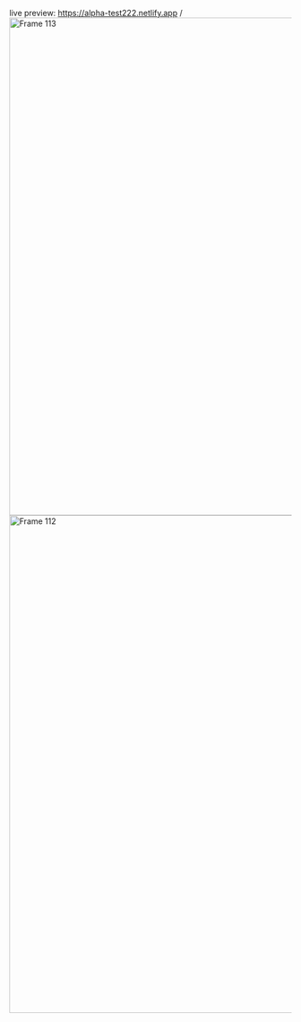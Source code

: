 live preview: https://alpha-test222.netlify.app
/<img width="901" height="889" alt="Frame 113" src="https://github.com/user-attachments/assets/17fc1f7a-876b-45ab-a81e-19e2ef33c318" />
<img width="781" height="889" alt="Frame 112" src="https://github.com/user-attachments/assets/47723deb-120a-407d-8e96-05fdd120c3fc" />

